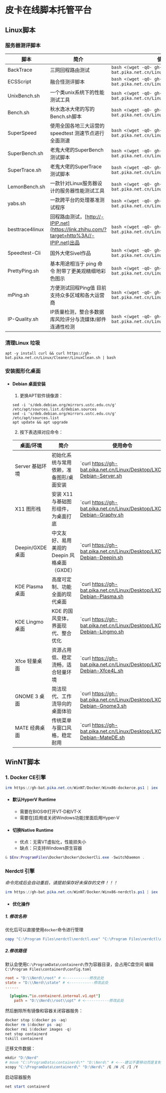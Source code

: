 # 皮卡在线脚本托管平台

## Linux脚本

### 服务器测评脚本

| 脚本            | 简介                                                         | 使用命令                                                     |
| --------------- | ------------------------------------------------------------ | ------------------------------------------------------------ |
| BackTrace       | 三网回程路由测试                                             | `bash <(wget -qO- gh-bat.pika.net.cn/Linux/VPSTest/back-trace.sh)` |
| ECSScript       | 融合怪测评脚本                                               | `bash <(wget -qO- gh-bat.pika.net.cn/Linux/VPSTest/ecss-bench.sh)` |
| UnixBench.sh    | 一个类unix系统下的性能测试工具                               | `bash <(wget -qO- gh-bat.pika.net.cn/Linux/VPSTest/unix-bench.sh)` |
| Bench.sh        | 秋水逸冰大佬的写的Bench.sh脚本                               | `bash <(wget -qO- gh-bat.pika.net.cn/Linux/VPSTest/qsyb-bench.sh)` |
| SuperSpeed      | 使用全国各地三大运营的 speedtest 测速节点进行全面测速        | `bash <(wget -qO- gh-bat.pika.net.cn/Linux/VPSTest/superspeed.sh)` |
| SuperBench.sh   | 老鬼大佬的SuperBench测试脚本                                 | `bash <(wget -qO- gh-bat.pika.net.cn/Linux/VPSTest/superbench.sh)` |
| SuperTrace.sh   | 老鬼大佬的SuperTrace测试脚本                                 | `bash <(wget -qO- gh-bat.pika.net.cn/Linux/VPSTest/supertrace.sh)` |
| LemonBench.sh   | 一款针对Linux服务器设计的服务器性能测试工具                  | `bash <(wget -qO- gh-bat.pika.net.cn/Linux/VPSTest/lemonbench.sh)` |
| yabs.sh         | 一款跨平台的处理基准测试程序                                 | `bash <(wget -qO- gh-bat.pika.net.cn/Linux/VPSTest/yabs-bench.sh)` |
| besttrace4linux | 回程路由测试，[http://-IPIP.net](https://link.zhihu.com/?target=http%3A//-IPIP.net)出品 | `bash <(wget -qO- gh-bat.pika.net.cn/Linux/VPSTest/best-trace.sh)` |
| Speedtest-Cli   | 国外大佬Sivel作品                                            | `bash <(wget -qO- gh-bat.pika.net.cn/Linux/VPSTest/speed-test.py)` |
| PrettyPing.sh   | 基本用途相当于 ping 命令 附带了更美观精细地彩色图示          | `bash <(wget -qO- gh-bat.pika.net.cn/Linux/VPSTest/prettyping.sh)` |
| mPing.sh        | 方便测试回程Ping值 目前支持众多区域和各大运营商              | `bash <(wget -qO- gh-bat.pika.net.cn/Linux/VPSTest/mping-test.sh)` |
| IP-Quality.sh   | IP质量检测，整合多数据库风险评分与流媒体/邮件连通性检测      | `bash <(wget -qO- gh-bat.pika.net.cn/Linux/VPSTest/ip-quality.sh)` |

### 清理Linux 垃圾

```shell
apt -y install curl && curl https://gh-bat.pika.net.cn/Linux/Cleaner/LinuxClean.sh | bash
```

### 安装图形化桌面

- #### Debian 桌面安装

  1. 更换APT软件镜像源：

  ```shell
  sed -i 's/deb.debian.org/mirrors.ustc.edu.cn/g' /etc/apt/sources.list.d/debian.sources
  sed -i 's/deb.debian.org/mirrors.ustc.edu.cn/g' /etc/apt/sources.list
  apt update && apt upgrade
  ```
  
  2. 按下表选择对应命令：

  
  | 桌面/环境 | 简介 | 使用命令 |
  | --------- | ---- | -------- |
  | Server 基础环境 | 初始化系统与常用依赖，准备图形/桌面安装 | `curl https://gh-bat.pika.net.cn/Linux/Desktop/LXC-Debian-Server.sh | bash -e` |
  | X11 图形栈 | 安装 X11 与基础图形组件，为桌面打底 | `curl https://gh-bat.pika.net.cn/Linux/Desktop/LXC-Debian-Graphy.sh | bash -e` |
  | Deepin/GXDE 桌面 | 中文友好、易用美观的 Deepin 风格桌面（GXDE） | `curl https://gh-bat.pika.net.cn/Linux/Desktop/LXC-Debian-Deepin.sh | bash -e` |
  | KDE Plasma 桌面 | 高度可定制、功能全面的现代桌面 | `curl https://gh-bat.pika.net.cn/Linux/Desktop/LXC-Debian-Plasma.sh | bash -e` |
  | KDE Lingmo 桌面 | KDE 的国风变体，界面现代、整合优化 | `curl https://gh-bat.pika.net.cn/Linux/Desktop/LXC-Debian-Lingmo.sh | bash -e` |
  | Xfce 轻量桌面 | 资源占用低、稳定流畅，适合轻量环境 | `curl https://gh-bat.pika.net.cn/Linux/Desktop/LXC-Debian-Xfce4L.sh | bash -e` |
  | GNOME 3 桌面 | 简洁现代、工作流导向的桌面体验 | `curl https://gh-bat.pika.net.cn/Linux/Desktop/LXC-Debian-Gnome3.sh | bash -e` |
  | MATE 经典桌面 | 传统菜单与窗口风格，稳定耐用 | `curl https://gh-bat.pika.net.cn/Linux/Desktop/LXC-Debian-MateDE.sh | bash -e` |
  
    

## WinNT脚本

### 1. Docker CE引擎

```PowerShell
irm https://gh-bat.pika.net.cn/WinNT/Docker/Winx86-dockerce.ps1 | iex
```

- #### 默认HyperV Runtime

  - 需要在BIOS中打开VT-D和VT-X
  - 需要在[启用或关闭Windows功能]里面启用Hyper-V

- #### 切换Native Runtime

  - 优点：无需VT虚拟化，性能损失小
  - 缺点：只支持Windows原生容器


```PowerShell
& $Env:ProgramFiles\Docker\Docker\DockerCli.exe -SwitchDaemon .
```

### Nerdctl 引擎

*命令完成后会自动重启，请提前保存好未保存的文件！！！*

```PowerShell
irm https://gh-bat.pika.net.cn/WinNT/Docker/Winx86-nerdctls.ps1 | iex
```

- #### 优化操作

##### 1. 修改名称

优化后可以直接使用`docker`命令进行管理

```PowerShell
copy "C:\Program Files\nerdctl\nerdctl.exe" "C:\Program Files\nerdctl\docker.exe"
```

##### 2.修改路径

默认会使用`C:\ProgramData\containerd\`作为容器目录，会占用C盘空间
编辑`C:\Program Files\containerd\config.toml`

```toml
root = "D:\\Nerd\\root" # <-----------修改此处
state = "D:\\Nerd\\state" # <-----------修改此处
......

  [plugins."io.containerd.internal.v1.opt"]
    path = "D:\\Nerd\\root\\opt" # <-----------修改此处
```

然后删除所有镜像和容器关闭容器服务：

```PowerShell
docker stop $(docker ps -aq)
docker rm $(docker ps -aq)
docker rmi $(docker images -q)
net stop containerd
tskill containerd
```

迁移文件数据：

```PowerShell
mkdir "D:\Nerd"
# move "C:\ProgramData\containerd\*" "D:\Nerd\" # <---建议不要移动而是复制
xcopy "C:\ProgramData\containerd\" "D:\Nerd\" /E /H /C /I /Y
```

启动容器服务

```PowerShell
net start containerd
```



